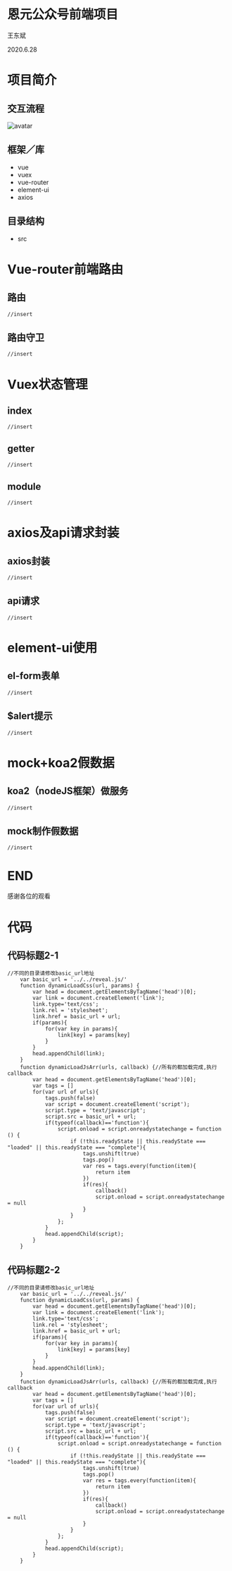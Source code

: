# 恩元公众号前端项目

王东斌

2020.6.28

# 项目简介

## 交互流程
![avatar](http://i2.tiimg.com/722130/727f31bb85495a86.png)


## 框架／库

- vue
- vuex
- vue-router
- element-ui
- axios

## 目录结构

- src

# Vue-router前端路由

## 路由

```
//insert

```

## 路由守卫

```
//insert

```

# Vuex状态管理
## index

```
//insert

```

## getter

```
//insert

```

## module

```
//insert

```

# axios及api请求封装
## axios封装

```
//insert

```

## api请求

```
//insert

```

# element-ui使用
## el-form表单

```
//insert

```

## $alert提示

```
//insert

```

# mock+koa2假数据
## koa2（nodeJS框架）做服务

```
//insert

```

## mock制作假数据

```
//insert

```

# END

感谢各位的观看




# 代码

## 代码标题2-1

```
//不同的目录请修改basic_url地址
    var basic_url = '../../reveal.js/'
	function dynamicLoadCss(url, params) {
        var head = document.getElementsByTagName('head')[0];
        var link = document.createElement('link');
        link.type='text/css';
        link.rel = 'stylesheet';
        link.href = basic_url + url;
        if(params){
        	for(var key in params){
        		link[key] = params[key]
        	}
        }
        head.appendChild(link);
    }
    function dynamicLoadJsArr(urls, callback) {//所有的都加载完成,执行callback
        var head = document.getElementsByTagName('head')[0];
        var tags = []
        for(var url of urls){
        	tags.push(false)
        	var script = document.createElement('script');
        	script.type = 'text/javascript';
        	script.src = basic_url + url;
	        if(typeof(callback)=='function'){
	            script.onload = script.onreadystatechange = function () {
	                if (!this.readyState || this.readyState === "loaded" || this.readyState === "complete"){
	                	tags.unshift(true)
	                	tags.pop()
	                	var res = tags.every(function(item){
	                		return item
	                	})
	                	if(res){
	                		callback()
	                		script.onload = script.onreadystatechange = null
	                	}
	                }
	            };
	        }
	        head.appendChild(script);
        }
    }
```

## 代码标题2-2

```
//不同的目录请修改basic_url地址
    var basic_url = '../../reveal.js/'
	function dynamicLoadCss(url, params) {
        var head = document.getElementsByTagName('head')[0];
        var link = document.createElement('link');
        link.type='text/css';
        link.rel = 'stylesheet';
        link.href = basic_url + url;
        if(params){
        	for(var key in params){
        		link[key] = params[key]
        	}
        }
        head.appendChild(link);
    }
    function dynamicLoadJsArr(urls, callback) {//所有的都加载完成,执行callback
        var head = document.getElementsByTagName('head')[0];
        var tags = []
        for(var url of urls){
        	tags.push(false)
        	var script = document.createElement('script');
        	script.type = 'text/javascript';
        	script.src = basic_url + url;
	        if(typeof(callback)=='function'){
	            script.onload = script.onreadystatechange = function () {
	                if (!this.readyState || this.readyState === "loaded" || this.readyState === "complete"){
	                	tags.unshift(true)
	                	tags.pop()
	                	var res = tags.every(function(item){
	                		return item
	                	})
	                	if(res){
	                		callback()
	                		script.onload = script.onreadystatechange = null
	                	}
	                }
	            };
	        }
	        head.appendChild(script);
        }
    }
```

